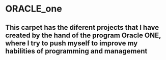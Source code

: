 # ORACLE_one
## This carpet has the diferent projects that I have created by the hand of the program Oracle ONE, where I try to push myself to improve my habilities of programming and management
